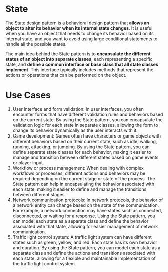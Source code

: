 # State

The State design pattern is a behavioral design pattern that **allows an object to alter its behavior when its internal state changes**. It is useful when you have an object that needs to change its behavior based on its internal state, and you want to avoid using large conditional statements to handle all the possible states.

The main idea behind the State pattern is to **encapsulate the different states of an object into separate classes**, each representing a specific state, and **define a common interface or base class that all state classes implement**. This interface typically includes methods that represent the actions or operations that can be performed on the object.

# Use Cases

1. User interface and form validation: In user interfaces, you often encounter forms that have different validation rules and behaviors based on the current state. By using the State pattern, you can encapsulate the validation logic for each state in separate classes, allowing the form to change its behavior dynamically as the user interacts with it.
2. Game development: Games often have characters or game objects with different behaviors based on their current state, such as idle, walking, running, attacking, or jumping. By using the State pattern, you can define separate state classes for each behavior, making it easier to manage and transition between different states based on game events or player input.
3. Workflow or process management: When dealing with complex workflows or processes, different actions and behaviors may be required depending on the current stage or state of the process. The State pattern can help in encapsulating the behavior associated with each state, making it easier to define and manage the transitions between different stages.
4. [Network communication protocols](./use-cases/NetworkConnection): In network protocols, the behavior of a network entity can change based on the state of the communication. For example, a network connection may have states such as connected, disconnected, or waiting for a response. Using the State pattern, you can model each state as a separate class and define the behavior associated with that state, allowing for easier management of network communication.
5. Traffic light control system: A traffic light system can have different states such as green, yellow, and red. Each state has its own behavior and duration. By using the State pattern, you can model each state as a separate class and define the actions and transitions associated with each state, allowing for a flexible and maintainable implementation of the traffic light control system.